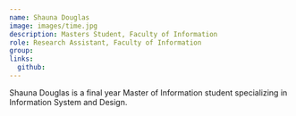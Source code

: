 ```yaml
---
name: Shauna Douglas
image: images/time.jpg
description: Masters Student, Faculty of Information
role: Research Assistant, Faculty of Information
group: 
links:
  github: 
---
```


Shauna Douglas is a final year Master of Information student specializing in Information System and Design.
